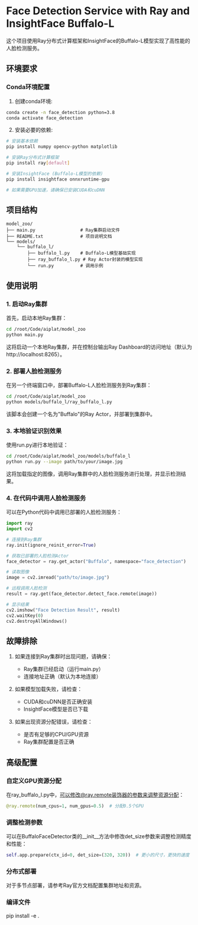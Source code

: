 # Face Detection Service with Ray and InsightFace Buffalo-L

这个项目使用Ray分布式计算框架和InsightFace的Buffalo-L模型实现了高性能的人脸检测服务。

## 环境要求

### Conda环境配置

1. 创建conda环境:

```bash
conda create -n face_detection python=3.8
conda activate face_detection
```

2. 安装必要的依赖:

```bash
# 安装基本依赖
pip install numpy opencv-python matplotlib

# 安装Ray分布式计算框架
pip install ray[default]

# 安装InsightFace (Buffalo-L模型的依赖)
pip install insightface onnxruntime-gpu

# 如果需要GPU加速，请确保已安装CUDA和cuDNN
```

## 项目结构

```
model_zoo/
├── main.py                 # Ray集群启动文件
├── README.txt              # 项目说明文档
└── models/
    └── buffalo_l/
        ├── buffalo_l.py    # Buffalo-L模型基础实现
        ├── ray_buffalo_l.py # Ray Actor封装的模型实现
        └── run.py          # 调用示例
```

## 使用说明

### 1. 启动Ray集群

首先，启动本地Ray集群：

```bash
cd /root/Code/aiplat/model_zoo
python main.py
```

这将启动一个本地Ray集群，并在控制台输出Ray Dashboard的访问地址（默认为http://localhost:8265）。

### 2. 部署人脸检测服务

在另一个终端窗口中，部署Buffalo-L人脸检测服务到Ray集群：

```bash
cd /root/Code/aiplat/model_zoo
python models/buffalo_l/ray_buffalo_l.py
```

该脚本会创建一个名为"Buffalo"的Ray Actor，并部署到集群中。

### 3. 本地验证识别效果

使用run.py进行本地验证：

```bash
cd /root/Code/aiplat/model_zoo/models/buffalo_l
python run.py --image path/to/your/image.jpg
```

这将加载指定的图像，调用Ray集群中的人脸检测服务进行处理，并显示检测结果。

### 4. 在代码中调用人脸检测服务

可以在Python代码中调用已部署的人脸检测服务：

```python
import ray
import cv2

# 连接到Ray集群
ray.init(ignore_reinit_error=True)

# 获取已部署的人脸检测Actor
face_detector = ray.get_actor("Buffalo", namespace="face_detection")

# 读取图像
image = cv2.imread("path/to/image.jpg")

# 远程调用人脸检测
result = ray.get(face_detector.detect_face.remote(image))

# 显示结果
cv2.imshow("Face Detection Result", result)
cv2.waitKey(0)
cv2.destroyAllWindows()
```

## 故障排除

1. 如果连接到Ray集群时出现问题，请确保：
   - Ray集群已经启动（运行main.py）
   - 连接地址正确（默认为本地连接）

2. 如果模型加载失败，请检查：
   - CUDA和cuDNN是否正确安装
   - InsightFace模型是否已下载

3. 如果出现资源分配错误，请检查：
   - 是否有足够的CPU/GPU资源
   - Ray集群配置是否正确

## 高级配置

### 自定义GPU资源分配

在ray_buffalo_l.py中，可以修改@ray.remote装饰器的参数来调整资源分配：

```python
@ray.remote(num_cpus=1, num_gpus=0.5)  # 分配0.5个GPU
```

### 调整检测参数

可以在BuffaloFaceDetector类的__init__方法中修改det_size参数来调整检测精度和性能：

```python
self.app.prepare(ctx_id=0, det_size=(320, 320))  # 更小的尺寸，更快的速度
```

### 分布式部署

对于多节点部署，请参考Ray官方文档配置集群地址和资源。

### 编译文件
pip install -e .